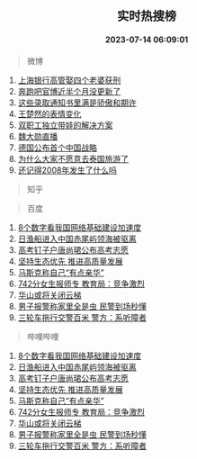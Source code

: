 <div align="center"><h2>实时热搜榜</h2><h4>2023-07-14 06:09:01</h4></div>

> 微博  

1. [上海银行高管娶四个老婆获刑](https://s.weibo.com/weibo?q=%23%E4%B8%8A%E6%B5%B7%E9%93%B6%E8%A1%8C%E9%AB%98%E7%AE%A1%E5%A8%B6%E5%9B%9B%E4%B8%AA%E8%80%81%E5%A9%86%E8%8E%B7%E5%88%91%23&t=31&band_rank=1&Refer=top)<br />
2. [奔跑吧官博近半个月没更新了](https://s.weibo.com/weibo?q=%23%E5%A5%94%E8%B7%91%E5%90%A7%E5%AE%98%E5%8D%9A%E8%BF%91%E5%8D%8A%E4%B8%AA%E6%9C%88%E6%B2%A1%E6%9B%B4%E6%96%B0%E4%BA%86%23&t=31&band_rank=2&Refer=top)<br />
3. [这些录取通知书里满是骄傲和期许](https://s.weibo.com/weibo?q=%23%E8%BF%99%E4%BA%9B%E5%BD%95%E5%8F%96%E9%80%9A%E7%9F%A5%E4%B9%A6%E9%87%8C%E6%BB%A1%E6%98%AF%E9%AA%84%E5%82%B2%E5%92%8C%E6%9C%9F%E8%AE%B8%23&t=31&band_rank=3&Refer=top)<br />
4. [王楚然的表情变化](https://s.weibo.com/weibo?q=%23%E7%8E%8B%E6%A5%9A%E7%84%B6%E7%9A%84%E8%A1%A8%E6%83%85%E5%8F%98%E5%8C%96%23&t=31&band_rank=4&Refer=top)<br />
5. [双职工独立带娃的解决方案](https://s.weibo.com/weibo?q=%23%E5%8F%8C%E8%81%8C%E5%B7%A5%E7%8B%AC%E7%AB%8B%E5%B8%A6%E5%A8%83%E7%9A%84%E8%A7%A3%E5%86%B3%E6%96%B9%E6%A1%88%23&t=31&band_rank=5&Refer=top)<br />
6. [魏大勋直播](https://s.weibo.com/weibo?q=%E9%AD%8F%E5%A4%A7%E5%8B%8B%E7%9B%B4%E6%92%AD&t=31&band_rank=6&Refer=top)<br />
7. [德国公布首个中国战略](https://s.weibo.com/weibo?q=%23%E5%BE%B7%E5%9B%BD%E5%85%AC%E5%B8%83%E9%A6%96%E4%B8%AA%E4%B8%AD%E5%9B%BD%E6%88%98%E7%95%A5%23&t=31&band_rank=7&Refer=top)<br />
8. [为什么大家不愿意去泰国旅游了](https://s.weibo.com/weibo?q=%23%E4%B8%BA%E4%BB%80%E4%B9%88%E5%A4%A7%E5%AE%B6%E4%B8%8D%E6%84%BF%E6%84%8F%E5%8E%BB%E6%B3%B0%E5%9B%BD%E6%97%85%E6%B8%B8%E4%BA%86%23&t=31&band_rank=8&Refer=top)<br />
9. [还记得2008年发生了什么吗](https://s.weibo.com/weibo?q=%E8%BF%98%E8%AE%B0%E5%BE%972008%E5%B9%B4%E5%8F%91%E7%94%9F%E4%BA%86%E4%BB%80%E4%B9%88%E5%90%97&t=31&band_rank=9&Refer=top)<br />

> 知乎  


> 百度  

1. [8个数字看我国网络基础建设加速度](https://www.baidu.com/s?wd=8%E4%B8%AA%E6%95%B0%E5%AD%97%E7%9C%8B%E6%88%91%E5%9B%BD%E7%BD%91%E7%BB%9C%E5%9F%BA%E7%A1%80%E5%BB%BA%E8%AE%BE%E5%8A%A0%E9%80%9F%E5%BA%A6&sa=fyb_news&rsv_dl=fyb_news)<br />
2. [日渔船进入中国赤尾屿领海被驱离](https://www.baidu.com/s?wd=%E6%97%A5%E6%B8%94%E8%88%B9%E8%BF%9B%E5%85%A5%E4%B8%AD%E5%9B%BD%E8%B5%A4%E5%B0%BE%E5%B1%BF%E9%A2%86%E6%B5%B7%E8%A2%AB%E9%A9%B1%E7%A6%BB&sa=fyb_news&rsv_dl=fyb_news)<br />
3. [高考钉子户唐尚珺公布高考志愿](https://www.baidu.com/s?wd=%E9%AB%98%E8%80%83%E9%92%89%E5%AD%90%E6%88%B7%E5%94%90%E5%B0%9A%E7%8F%BA%E5%85%AC%E5%B8%83%E9%AB%98%E8%80%83%E5%BF%97%E6%84%BF&sa=fyb_news&rsv_dl=fyb_news)<br />
4. [坚持生态优先 推进高质量发展](https://www.baidu.com/s?wd=%E5%9D%9A%E6%8C%81%E7%94%9F%E6%80%81%E4%BC%98%E5%85%88+%E6%8E%A8%E8%BF%9B%E9%AB%98%E8%B4%A8%E9%87%8F%E5%8F%91%E5%B1%95&sa=fyb_news&rsv_dl=fyb_news)<br />
5. [马斯克称自己“有点亲华”](https://www.baidu.com/s?wd=%E9%A9%AC%E6%96%AF%E5%85%8B%E7%A7%B0%E8%87%AA%E5%B7%B1%E2%80%9C%E6%9C%89%E7%82%B9%E4%BA%B2%E5%8D%8E%E2%80%9D&sa=fyb_news&rsv_dl=fyb_news)<br />
6. [742分女生报师专 教育局：竞争激烈](https://www.baidu.com/s?wd=742%E5%88%86%E5%A5%B3%E7%94%9F%E6%8A%A5%E5%B8%88%E4%B8%93+%E6%95%99%E8%82%B2%E5%B1%80%EF%BC%9A%E7%AB%9E%E4%BA%89%E6%BF%80%E7%83%88&sa=fyb_news&rsv_dl=fyb_news)<br />
7. [华山或将关闭云梯](https://www.baidu.com/s?wd=%E5%8D%8E%E5%B1%B1%E6%88%96%E5%B0%86%E5%85%B3%E9%97%AD%E4%BA%91%E6%A2%AF&sa=fyb_news&rsv_dl=fyb_news)<br />
8. [男子报警称家里全是虫 民警到场秒懂](https://www.baidu.com/s?wd=%E7%94%B7%E5%AD%90%E6%8A%A5%E8%AD%A6%E7%A7%B0%E5%AE%B6%E9%87%8C%E5%85%A8%E6%98%AF%E8%99%AB+%E6%B0%91%E8%AD%A6%E5%88%B0%E5%9C%BA%E7%A7%92%E6%87%82&sa=fyb_news&rsv_dl=fyb_news)<br />
9. [三轮车拖行交警百米 警方：系听障者](https://www.baidu.com/s?wd=%E4%B8%89%E8%BD%AE%E8%BD%A6%E6%8B%96%E8%A1%8C%E4%BA%A4%E8%AD%A6%E7%99%BE%E7%B1%B3+%E8%AD%A6%E6%96%B9%EF%BC%9A%E7%B3%BB%E5%90%AC%E9%9A%9C%E8%80%85&sa=fyb_news&rsv_dl=fyb_news)<br />

> 哔哩哔哩  

1. [8个数字看我国网络基础建设加速度](https://www.baidu.com/s?wd=8%E4%B8%AA%E6%95%B0%E5%AD%97%E7%9C%8B%E6%88%91%E5%9B%BD%E7%BD%91%E7%BB%9C%E5%9F%BA%E7%A1%80%E5%BB%BA%E8%AE%BE%E5%8A%A0%E9%80%9F%E5%BA%A6&sa=fyb_news&rsv_dl=fyb_news)<br />
2. [日渔船进入中国赤尾屿领海被驱离](https://www.baidu.com/s?wd=%E6%97%A5%E6%B8%94%E8%88%B9%E8%BF%9B%E5%85%A5%E4%B8%AD%E5%9B%BD%E8%B5%A4%E5%B0%BE%E5%B1%BF%E9%A2%86%E6%B5%B7%E8%A2%AB%E9%A9%B1%E7%A6%BB&sa=fyb_news&rsv_dl=fyb_news)<br />
3. [高考钉子户唐尚珺公布高考志愿](https://www.baidu.com/s?wd=%E9%AB%98%E8%80%83%E9%92%89%E5%AD%90%E6%88%B7%E5%94%90%E5%B0%9A%E7%8F%BA%E5%85%AC%E5%B8%83%E9%AB%98%E8%80%83%E5%BF%97%E6%84%BF&sa=fyb_news&rsv_dl=fyb_news)<br />
4. [坚持生态优先 推进高质量发展](https://www.baidu.com/s?wd=%E5%9D%9A%E6%8C%81%E7%94%9F%E6%80%81%E4%BC%98%E5%85%88+%E6%8E%A8%E8%BF%9B%E9%AB%98%E8%B4%A8%E9%87%8F%E5%8F%91%E5%B1%95&sa=fyb_news&rsv_dl=fyb_news)<br />
5. [马斯克称自己“有点亲华”](https://www.baidu.com/s?wd=%E9%A9%AC%E6%96%AF%E5%85%8B%E7%A7%B0%E8%87%AA%E5%B7%B1%E2%80%9C%E6%9C%89%E7%82%B9%E4%BA%B2%E5%8D%8E%E2%80%9D&sa=fyb_news&rsv_dl=fyb_news)<br />
6. [742分女生报师专 教育局：竞争激烈](https://www.baidu.com/s?wd=742%E5%88%86%E5%A5%B3%E7%94%9F%E6%8A%A5%E5%B8%88%E4%B8%93+%E6%95%99%E8%82%B2%E5%B1%80%EF%BC%9A%E7%AB%9E%E4%BA%89%E6%BF%80%E7%83%88&sa=fyb_news&rsv_dl=fyb_news)<br />
7. [华山或将关闭云梯](https://www.baidu.com/s?wd=%E5%8D%8E%E5%B1%B1%E6%88%96%E5%B0%86%E5%85%B3%E9%97%AD%E4%BA%91%E6%A2%AF&sa=fyb_news&rsv_dl=fyb_news)<br />
8. [男子报警称家里全是虫 民警到场秒懂](https://www.baidu.com/s?wd=%E7%94%B7%E5%AD%90%E6%8A%A5%E8%AD%A6%E7%A7%B0%E5%AE%B6%E9%87%8C%E5%85%A8%E6%98%AF%E8%99%AB+%E6%B0%91%E8%AD%A6%E5%88%B0%E5%9C%BA%E7%A7%92%E6%87%82&sa=fyb_news&rsv_dl=fyb_news)<br />
9. [三轮车拖行交警百米 警方：系听障者](https://www.baidu.com/s?wd=%E4%B8%89%E8%BD%AE%E8%BD%A6%E6%8B%96%E8%A1%8C%E4%BA%A4%E8%AD%A6%E7%99%BE%E7%B1%B3+%E8%AD%A6%E6%96%B9%EF%BC%9A%E7%B3%BB%E5%90%AC%E9%9A%9C%E8%80%85&sa=fyb_news&rsv_dl=fyb_news)<br />

